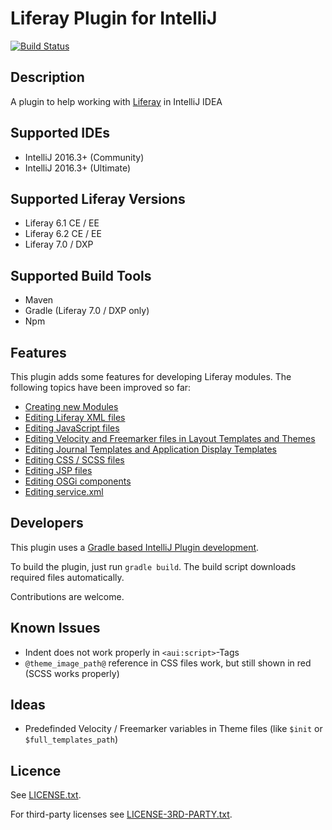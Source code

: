 Liferay Plugin for IntelliJ
===========================

[![Build Status](https://travis-ci.org/dmarks2/liferay-plugin-intellij.svg?branch=master)](https://travis-ci.org/dmarks2/liferay-plugin-intellij)

Description
-----------
A plugin to help working with [Liferay](http://www.liferay.com/) in IntelliJ IDEA

Supported IDEs
--------------
* IntelliJ 2016.3+ (Community)
* IntelliJ 2016.3+ (Ultimate)

Supported Liferay Versions
--------------------------
* Liferay 6.1 CE / EE
* Liferay 6.2 CE / EE
* Liferay 7.0 / DXP

Supported Build Tools
---------------------
* Maven
* Gradle (Liferay 7.0 / DXP only)
* Npm 

Features
--------

This plugin adds some features for developing Liferay modules. The following topics have been
improved so far:

* [Creating new Modules](documentation/new_modules.md)  
* [Editing Liferay XML files](documentation/xml_files.md)
* [Editing JavaScript files](documentation/js_files.md)
* [Editing Velocity and Freemarker files in Layout Templates and Themes](documentation/vtl_ftl_files.md)
* [Editing Journal Templates and Application Display Templates](documentation/structures_templates_adt.md)
* [Editing CSS / SCSS files](documentation/scss_files.md)
* [Editing JSP files](documentation/jsp_files.md)
* [Editing OSGi components](documentation/osgi_components.md)
* [Editing service.xml](documentation/service_xml.md)


Developers
----------
This plugin uses a [Gradle based IntelliJ Plugin development](http://www.jetbrains.org/intellij/sdk/docs/tutorials/build_system/prerequisites.html).

To build the plugin, just run ```gradle build```. The build script downloads required files automatically.

Contributions are welcome.

Known Issues
------------
* Indent does not work properly in ``<aui:script>``-Tags
* ``@theme_image_path@`` reference in CSS files work, but still shown in red (SCSS works properly)

Ideas
-----
* Predefinded Velocity / Freemarker variables in Theme files (like ``$init`` or ``$full_templates_path``)

Licence
-------

See [LICENSE.txt](LICENSE.txt).

For third-party licenses see [LICENSE-3RD-PARTY.txt](LICENSE-3RD-PARTY.txt).
